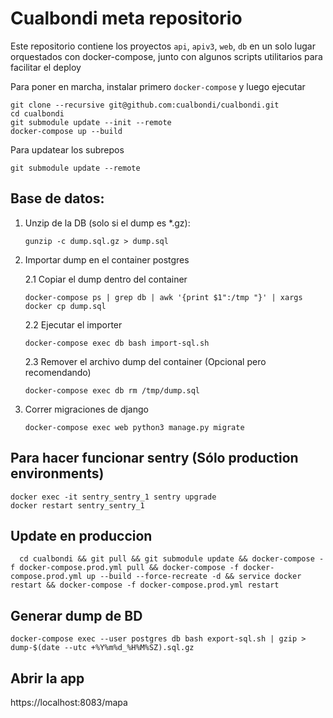 # Cualbondi meta repositorio

Este repositorio contiene los proyectos `api`, `apiv3`, `web`, `db` en un solo lugar orquestados con docker-compose, junto con algunos scripts utilitarios para facilitar el deploy

Para poner en marcha, instalar primero `docker-compose` y luego ejecutar

    git clone --recursive git@github.com:cualbondi/cualbondi.git
    cd cualbondi
    git submodule update --init --remote
    docker-compose up --build

Para updatear los subrepos

    git submodule update --remote

## Base de datos:

1. Unzip de la DB (solo si el dump es *.gz):

    `gunzip -c dump.sql.gz > dump.sql`

2. Importar dump en el container postgres

    2.1 Copiar el dump dentro del container

    `docker-compose ps | grep db | awk '{print $1":/tmp "}' | xargs docker cp dump.sql`

    2.2 Ejecutar el importer

    `docker-compose exec db bash import-sql.sh`

    2.3 Remover el archivo dump del container (Opcional pero recomendando)

    `docker-compose exec db rm /tmp/dump.sql`

3. Correr migraciones de django

    `docker-compose exec web python3 manage.py migrate`

## Para hacer funcionar sentry (Sólo production environments)

    docker exec -it sentry_sentry_1 sentry upgrade
    docker restart sentry_sentry_1

## Update en produccion

```
  cd cualbondi && git pull && git submodule update && docker-compose -f docker-compose.prod.yml pull && docker-compose -f docker-compose.prod.yml up --build --force-recreate -d && service docker restart && docker-compose -f docker-compose.prod.yml restart
```

## Generar dump de BD

`docker-compose exec --user postgres db bash export-sql.sh | gzip > dump-$(date --utc +%Y%m%d_%H%M%SZ).sql.gz`


## Abrir la app
https://localhost:8083/mapa
